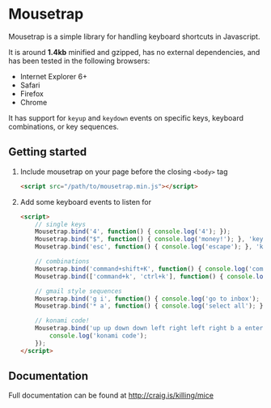 # Mousetrap

Mousetrap is a simple library for handling keyboard shortcuts in Javascript. 

It is around **1.4kb** minified and gzipped, has no external dependencies, and has been tested in the following browsers:

- Internet Explorer 6+
- Safari
- Firefox
- Chrome

It has support for ``keyup`` and ``keydown`` events on specific keys, keyboard combinations, or key sequences.

## Getting started

1.  Include mousetrap on your page before the closing ``<body>`` tag

    ```html
    <script src="/path/to/mousetrap.min.js"></script>
    ```

2.  Add some keyboard events to listen for

    ```html
    <script>
        // single keys
        Mousetrap.bind('4', function() { console.log('4'); });
        Mousetrap.bind("$", function() { console.log('money!'); }, 'keydown');
        Mousetrap.bind('esc', function() { console.log('escape'); }, 'keyup');

        // combinations
        Mousetrap.bind('command+shift+K', function() { console.log('command shift k'); });
        Mousetrap.bind(['command+k', 'ctrl+k'], function() { console.log('command k or control k'); });

        // gmail style sequences
        Mousetrap.bind('g i', function() { console.log('go to inbox'); });
        Mousetrap.bind('* a', function() { console.log('select all'); });

        // konami code!
        Mousetrap.bind('up up down down left right left right b a enter', function() {
            console.log('konami code');
        });
    </script>
    ```

## Documentation

Full documentation can be found at http://craig.is/killing/mice